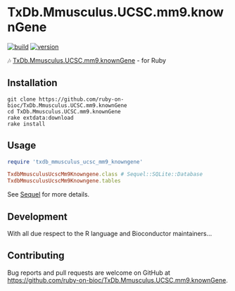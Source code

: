 # TxDb.Mmusculus.UCSC.mm9.knownGene

[![build](https://github.com/ruby-on-bioc/TxDb.Mmusculus.UCSC.mm9.knownGene/actions/workflows/ci.yml/badge.svg)](https://github.com/ruby-on-bioc/TxDb.Mmusculus.UCSC.mm9.knownGene/actions/workflows/ci.yml)
[![version](https://img.shields.io/badge/release%20version-3.2.2-green.svg)](https://bioconductor.org/packages/TxDb.Mmusculus.UCSC.mm9.knownGene/)

:notes: [TxDb.Mmusculus.UCSC.mm9.knownGene](https://bioconductor.org/packages/TxDb.Mmusculus.UCSC.mm9.knownGene/) - for Ruby

## Installation

```
git clone https://github.com/ruby-on-bioc/TxDb.Mmusculus.UCSC.mm9.knownGene
cd TxDb.Mmusculus.UCSC.mm9.knownGene
rake extdata:download
rake install
```

## Usage

```ruby
require 'txdb_mmusculus_ucsc_mm9_knowngene'

TxdbMmusculusUcscMm9Knowngene.class # Sequel::SQLite::Database
TxdbMmusculusUcscMm9Knowngene.tables
```

See [Sequel](https://github.com/jeremyevans/sequel) for more details.

## Development

With all due respect to the R language and Bioconductor maintainers...

## Contributing

Bug reports and pull requests are welcome on GitHub at https://github.com/ruby-on-bioc/TxDb.Mmusculus.UCSC.mm9.knownGene.
